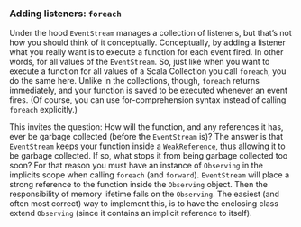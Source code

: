 ### Adding listeners: `foreach`

Under the hood `EventStream` manages a collection of
listeners, but that’s not how you should think of it conceptually.
Conceptually, by adding a listener what you really want is to execute a
function for each event fired. In other words, for all values of the `EventStream`.
So, just like when you want to execute a function for all values of a
Scala Collection you call `foreach`, you do the same here.
Unlike in the collections, though, `foreach` returns
immediately, and your function is saved to be executed whenever an event
fires. (Of course, you can use for-comprehension syntax instead of
calling `foreach` explicitly.)

This invites the question: How will the function, and any references
it has, ever be garbage collected (before the `EventStream`
is)? The answer is that `EventStream` keeps your function
inside a `WeakReference`, thus allowing it to be
garbage collected. If so, what stops it from being garbage
collected too soon? For that reason you must have an instance of `Observing`
in the implicits scope when calling `foreach` (and `forward`).
`EventStream` will place a strong reference to the function
inside the `Observing` object. Then the responsibility of
memory lifetime falls on the `Observing`. The easiest (and
often most correct) way to implement this, is to have the enclosing
class extend `Observing` (since it contains an implicit
reference to itself).

 <div data-lift="DemoPane?snippet=EventStream_foreach"></div>
